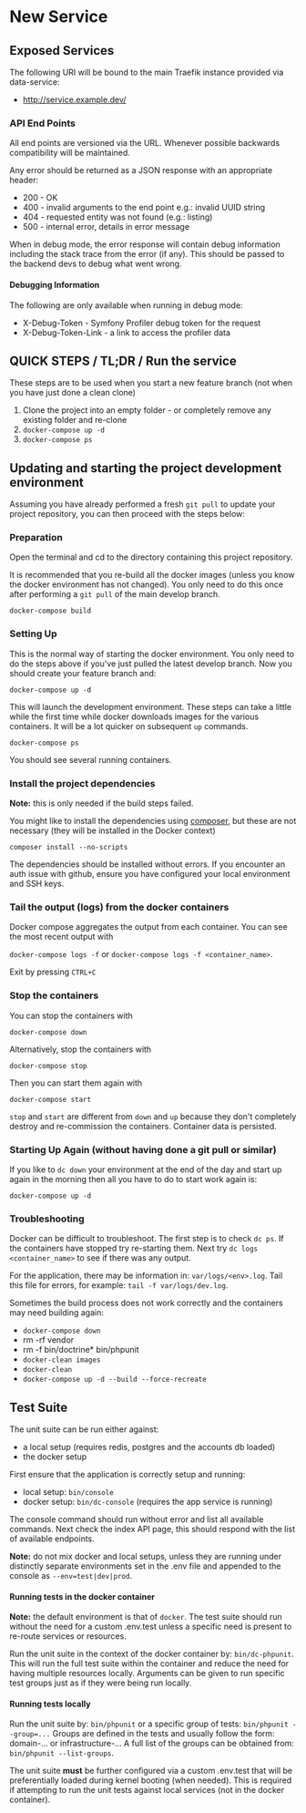 # New Service

## Exposed Services

The following URI will be bound to the main Traefik instance provided via data-service:

 * http://service.example.dev/

### API End Points

All end points are versioned via the URL. Whenever possible backwards compatibility will be maintained.

Any error should be returned as a JSON response with an appropriate header:

 * 200 - OK
 * 400 - invalid arguments to the end point e.g.: invalid UUID string
 * 404 - requested entity was not found (e.g.: listing)
 * 500 - internal error, details in error message

When in debug mode, the error response will contain debug information including the stack trace from
the error (if any). This should be passed to the backend devs to debug what went wrong.

#### Debugging Information

The following are only available when running in debug mode:

 * X-Debug-Token - Symfony Profiler debug token for the request
 * X-Debug-Token-Link - a link to access the profiler data 

## QUICK STEPS / TL;DR / Run the service

These steps are to be used when you start a new feature branch (not when you have just done a clean clone)

1. Clone the project into an empty folder - or completely remove any existing folder and re-clone
2. `docker-compose up -d`
3. `docker-compose ps`

## Updating and starting the project development environment

Assuming you have already performed a fresh `git pull` to update your project repository, you can then
proceed with the steps below:

### Preparation

Open the terminal and cd to the directory containing this project repository.

It is recommended that you re-build all the docker images (unless you know the docker environment has not changed).
You only need to do this once after performing a `git pull` of the main develop branch.

`docker-compose build`

### Setting Up

This is the normal way of starting the docker environment. You only need to do the steps above if you've
just pulled the latest develop branch. Now you should create your feature branch and:

`docker-compose up -d`

This will launch the development environment. These steps can take a little while the first time while docker downloads
images for the various containers. It will be a lot quicker on subsequent `up` commands.

`docker-compose ps`

You should see several running containers.

### Install the project dependencies

__Note:__ this is only needed if the build steps failed.

You might like to install the dependencies using [composer](https://getcomposer.org/), but these are not
necessary (they will be installed in the Docker context)

`composer install --no-scripts`

The dependencies should be installed without errors. If you encounter an auth issue with github, ensure
you have configured your local environment and SSH keys.

### Tail the output (logs) from the docker containers

Docker compose aggregates the output from each container. You can see the most
recent output with

`docker-compose logs -f` or `docker-compose logs -f <container_name>`.

Exit by pressing `CTRL+C`

### Stop the containers

You can stop the containers with

`docker-compose down`

Alternatively, stop the containers with

`docker-compose stop`

Then you can start them again with

`docker-compose start`

`stop` and `start` are different from `down` and `up` because they don't completely destroy
and re-commission the containers. Container data is persisted.

### Starting Up Again (without having done a git pull or similar)

If you like to `dc down` your environment at the end of the day and start up again in the morning
then all you have to do to start work again is:

`docker-compose up -d`

### Troubleshooting

Docker can be difficult to troubleshoot. The first step is to check `dc ps`. If the containers
have stopped try re-starting them. Next try `dc logs <container_name>` to see if there was any
output.

For the application, there may be information in: `var/logs/<env>.log`. Tail this file for errors,
for example: `tail -f var/logs/dev.log`.

Sometimes the build process does not work correctly and the containers may need building again:

 * `docker-compose down`
 * rm -rf vendor
 * rm -f bin/doctrine* bin/phpunit
 * `docker-clean images`
 * `docker-clean`
 * `docker-compose up -d --build --force-recreate`

## Test Suite

The unit suite can be run either against:

 * a local setup (requires redis, postgres and the accounts db loaded)
 * the docker setup

First ensure that the application is correctly setup and running:

 * local setup: `bin/console`
 * docker setup: `bin/dc-console` (requires the app service is running)

The console command should run without error and list all available commands. 
Next check the index API page, this should respond with the list of available endpoints.

__Note:__ do not mix docker and local setups, unless they are running under distinctly separate
environments set in the .env file and appended to the console as `--env=test|dev|prod`.

#### Running tests in the docker container

__Note:__ the default environment is that of `docker`. The test suite should run without the need for a custom .env.test 
unless a specific need is present to re-route services or resources.

Run the unit suite in the context of the docker container by: `bin/dc-phpunit`. This will run the full test suite
within the container and reduce the need for having multiple resources locally. Arguments can be given to run specific
test groups just as if they were being run locally.

#### Running tests locally

Run the unit suite by: `bin/phpunit` or a specific group of tests: `bin/phpunit --group=...`
Groups are defined in the tests and usually follow the form: domain-... or infrastructure-...
A full list of the groups can be obtained from: `bin/phpunit --list-groups`.

The unit suite **must** be further configured via a custom .env.test that will be preferentially loaded
during kernel booting (when needed). This is required if attempting to run the unit tests against
local services (not in the docker container).
